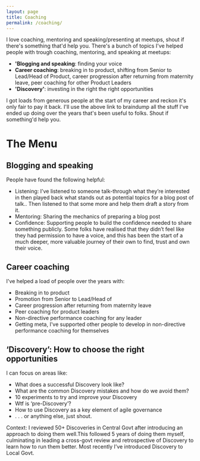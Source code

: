 ```yaml
---
layout: page
title: Coaching
permalink: /coaching/
---
```


I love coaching, mentoring and speaking/presenting at meetups, shout if there's something that'd help you. There's a bunch of topics I've helped people with trough coaching, mentoring, and speaking at meetups:

- **'Blogging and speaking**: finding your voice
- **Career coaching**: breaking in to product, shifting from Senior to Lead/Head of Product, career progression after returning from maternity leave, peer coaching for other Product Leaders
- **'Discovery'**: investing in the right the right opportunities

I got loads from generous people at the start of my career and reckon it's only fair to pay it back. I'll use the above link to braindump all the stuff I've ended up doing over the years that's been useful to folks. Shout if something'd help you.

# The Menu

## Blogging and speaking

People have found the following helpful:

- Listening: I’ve listened to someone talk-through what they’re interested in then played back what stands out as potential topics for a blog post of talk.. Then listened to that some more and help them draft a story from it. 
- Mentoring: Sharing the mechanics of preparing a blog post
- Confidence: Supporting people to build the confidence needed to share something publicly. Some folks have realised that they didn’t feel like they had permission to have a voice, and this has been the start of a much deeper, more valuable journey of their own to find, trust and own their voice. 


## Career coaching

I've helped a load of people over the years with:

- Breaking in to product
- Promotion from Senior to Lead/Head of
- Career progression after returning from maternity leave
- Peer coaching for product leaders
- Non-directive performance coaching for any leader
- Getting meta, I've supported other people to develop in non-directive performance coaching for themselves

## ‘Discovery’: How to choose the right opportunities 

I can focus on areas like:

- What does a successful Discovery look like?
- What are the common Discovery mistakes and how do we avoid them?
- 10 experiments to try and improve your Discovery
- Wtf is ‘pre-Discovery’?
- How to use Discovery as a key element of agile governance
- . . . or anything else, just shout.

Context: I reviewed 50+ Discoveries in Central Govt after introducing an approach to doing them well.This followed 5 years of doing them myself, culminating in leading a cross-govt review and retrospective of Discovery to learn how to run them better. Most recently I’ve introduced Discovery to Local Govt.
